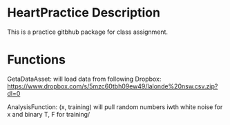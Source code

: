 # HeartPractice Description
This is a practice gitbhub package for class assignment.

# Functions
GetaDataAsset: will load data from following Dropbox: https://www.dropbox.com/s/5mzc60tbh09ew49/lalonde%20nsw.csv.zip?dl=0

AnalysisFunction: (x, training) will pull random numbers iwth white noise for x and binary T, F for training/
